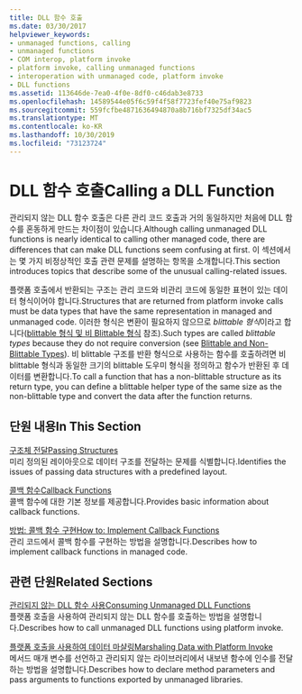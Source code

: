 ```yaml
---
title: DLL 함수 호출
ms.date: 03/30/2017
helpviewer_keywords:
- unmanaged functions, calling
- unmanaged functions
- COM interop, platform invoke
- platform invoke, calling unmanaged functions
- interoperation with unmanaged code, platform invoke
- DLL functions
ms.assetid: 113646de-7ea0-4f0e-8df0-c46dab3e8733
ms.openlocfilehash: 14589544e05f6c59f4f58f7723fef40e75af9823
ms.sourcegitcommit: 559fcfbe4871636494870a8b716bf7325df34ac5
ms.translationtype: MT
ms.contentlocale: ko-KR
ms.lasthandoff: 10/30/2019
ms.locfileid: "73123724"
---
```

# <a name="calling-a-dll-function"></a><span data-ttu-id="65c9e-102">DLL 함수 호출</span><span class="sxs-lookup"><span data-stu-id="65c9e-102">Calling a DLL Function</span></span>
<span data-ttu-id="65c9e-103">관리되지 않는 DLL 함수 호출은 다른 관리 코드 호출과 거의 동일하지만 처음에 DLL 함수를 혼동하게 만드는 차이점이 있습니다.</span><span class="sxs-lookup"><span data-stu-id="65c9e-103">Although calling unmanaged DLL functions is nearly identical to calling other managed code, there are differences that can make DLL functions seem confusing at first.</span></span> <span data-ttu-id="65c9e-104">이 섹션에서는 몇 가지 비정상적인 호출 관련 문제를 설명하는 항목을 소개합니다.</span><span class="sxs-lookup"><span data-stu-id="65c9e-104">This section introduces topics that describe some of the unusual calling-related issues.</span></span>  
  
 <span data-ttu-id="65c9e-105">플랫폼 호출에서 반환되는 구조는 관리 코드와 비관리 코드에 동일한 표현이 있는 데이터 형식이어야 합니다.</span><span class="sxs-lookup"><span data-stu-id="65c9e-105">Structures that are returned from platform invoke calls must be data types that have the same representation in managed and unmanaged code.</span></span> <span data-ttu-id="65c9e-106">이러한 형식은 변환이 필요하지 않으므로 *blittable 형식*이라고 합니다([blittable 형식 및 비 Blittable 형식](blittable-and-non-blittable-types.md) 참조).</span><span class="sxs-lookup"><span data-stu-id="65c9e-106">Such types are called *blittable types* because they do not require conversion (see [Blittable and Non-Blittable Types](blittable-and-non-blittable-types.md)).</span></span> <span data-ttu-id="65c9e-107">비 blittable 구조를 반환 형식으로 사용하는 함수를 호출하려면 비 blittable 형식과 동일한 크기의 blittable 도우미 형식을 정의하고 함수가 반환된 후 데이터를 변환합니다.</span><span class="sxs-lookup"><span data-stu-id="65c9e-107">To call a function that has a non-blittable structure as its return type, you can define a blittable helper type of the same size as the non-blittable type and convert the data after the function returns.</span></span>  
  
## <a name="in-this-section"></a><span data-ttu-id="65c9e-108">단원 내용</span><span class="sxs-lookup"><span data-stu-id="65c9e-108">In This Section</span></span>  
 [<span data-ttu-id="65c9e-109">구조체 전달</span><span class="sxs-lookup"><span data-stu-id="65c9e-109">Passing Structures</span></span>](passing-structures.md)  
 <span data-ttu-id="65c9e-110">미리 정의된 레이아웃으로 데이터 구조를 전달하는 문제를 식별합니다.</span><span class="sxs-lookup"><span data-stu-id="65c9e-110">Identifies the issues of passing data structures with a predefined layout.</span></span>  
  
 [<span data-ttu-id="65c9e-111">콜백 함수</span><span class="sxs-lookup"><span data-stu-id="65c9e-111">Callback Functions</span></span>](callback-functions.md)  
 <span data-ttu-id="65c9e-112">콜백 함수에 대한 기본 정보를 제공합니다.</span><span class="sxs-lookup"><span data-stu-id="65c9e-112">Provides basic information about callback functions.</span></span>  
  
 [<span data-ttu-id="65c9e-113">방법: 콜백 함수 구현</span><span class="sxs-lookup"><span data-stu-id="65c9e-113">How to: Implement Callback Functions</span></span>](how-to-implement-callback-functions.md)  
 <span data-ttu-id="65c9e-114">관리 코드에서 콜백 함수를 구현하는 방법을 설명합니다.</span><span class="sxs-lookup"><span data-stu-id="65c9e-114">Describes how to implement callback functions in managed code.</span></span>  
  
## <a name="related-sections"></a><span data-ttu-id="65c9e-115">관련 단원</span><span class="sxs-lookup"><span data-stu-id="65c9e-115">Related Sections</span></span>  
 [<span data-ttu-id="65c9e-116">관리되지 않는 DLL 함수 사용</span><span class="sxs-lookup"><span data-stu-id="65c9e-116">Consuming Unmanaged DLL Functions</span></span>](consuming-unmanaged-dll-functions.md)  
 <span data-ttu-id="65c9e-117">플랫폼 호출을 사용하여 관리되지 않는 DLL 함수를 호출하는 방법을 설명합니다.</span><span class="sxs-lookup"><span data-stu-id="65c9e-117">Describes how to call unmanaged DLL functions using platform invoke.</span></span>  
  
 [<span data-ttu-id="65c9e-118">플랫폼 호출을 사용하여 데이터 마샬링</span><span class="sxs-lookup"><span data-stu-id="65c9e-118">Marshaling Data with Platform Invoke</span></span>](marshaling-data-with-platform-invoke.md)  
 <span data-ttu-id="65c9e-119">메서드 매개 변수를 선언하고 관리되지 않는 라이브러리에서 내보낸 함수에 인수를 전달하는 방법을 설명합니다.</span><span class="sxs-lookup"><span data-stu-id="65c9e-119">Describes how to declare method parameters and pass arguments to functions exported by unmanaged libraries.</span></span>

